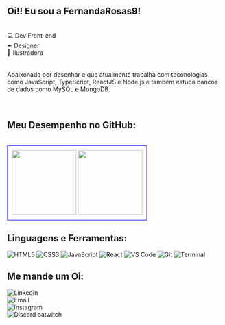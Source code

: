 ## Oi!! Eu sou a FernandaRosas9!
<div>
 <br>
💻 Dev Front-end <br>
✒ Designer  <br>
🎨 Ilustradora  <br>
 <br>
 <br>
Apaixonada por desenhar e que atualmente trabalha com teconologias como JavaScript, TypeScript, ReactJS e Node.js e também estuda bancos de dados como MySQL e MongoDB.

  <br>
 <br>
<br>


## Meu Desempenho no GitHub:
<br>
<div style="display: inline-block; border: 1px solid blue; padding: 10px;">
  <img height="150em"  src="https://github-readme-stats.vercel.app/api?username=FernandaRosas9&show_icons=true&theme=catppuccin_mocha">
  <img height="150em"  src="https://github-readme-stats.vercel.app/api/top-langs/?username=FernandaRosas9&theme=catppuccin_mocha&layout=compact">
</div>

## Linguagens e Ferramentas:

![HTML5](https://img.shields.io/badge/HTML5-E34F26?style=for-the-badge&logo=html5&logoColor=white)
![CSS3](https://img.shields.io/badge/CSS3-1572B6?style=for-the-badge&logo=css3&logoColor=white)
![JavaScript](https://img.shields.io/badge/JavaScript-F7DF1E?style=for-the-badge&logo=javascript&logoColor=black)
![React](https://img.shields.io/badge/React-61DAFB?style=for-the-badge&logo=react&logoColor=white)
![VS Code](https://img.shields.io/badge/VS%20Code-007ACC?style=for-the-badge&logo=visualstudiocode&logoColor=white)
![Git](https://img.shields.io/badge/Git-F05032?style=for-the-badge&logo=git&logoColor=white)
![Terminal](https://img.shields.io/badge/Terminal-4EAA25?style=for-the-badge&logo=gnubash&logoColor=white)


## Me mande um Oi:

<a href="https://www.linkedin.com/in/fernanda-rosas-0006b0144" target="_blank" style="text-decoration: none;">
  <img src="https://img.shields.io/badge/LinkedIn-0077B5?style=for-the-badge&logo=linkedin&logoColor=white" alt="LinkedIn">
</a> <br>
<a href="mailto:ninefisr@gmail.com" target="_blank" style="text-decoration: none;">
  <img src="https://img.shields.io/badge/Email-D14836?style=for-the-badge&logo=gmail&logoColor=white" alt="Email">
</a> <br>
<a href="https://www.instagram.com/fer.rosas9" target="_blank" style="text-decoration: none;">
  <img src="https://img.shields.io/badge/Instagram-E4405F?style=for-the-badge&logo=instagram&logoColor=white" alt="Instagram">
</a> <br>
<img src="https://img.shields.io/badge/Discord-catwitch-7289DA?style=for-the-badge&logo=discord&logoColor=white" alt="Discord catwitch">

